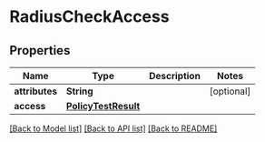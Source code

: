 # RadiusCheckAccess

## Properties
Name | Type | Description | Notes
------------ | ------------- | ------------- | -------------
**attributes** | **String** |  | [optional] 
**access** | [**PolicyTestResult**](PolicyTestResult.md) |  | 

[[Back to Model list]](../README.md#documentation-for-models) [[Back to API list]](../README.md#documentation-for-api-endpoints) [[Back to README]](../README.md)



